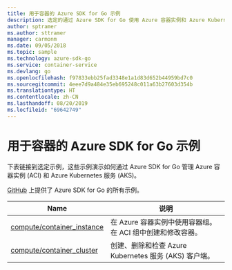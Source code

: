 ```yaml
---
title: 用于容器的 Azure SDK for Go 示例
description: 选定的通过 Azure SDK for Go 使用 Azure 容器实例和 Azure Kubernetes 服务的示例。
author: sptramer
ms.author: sttramer
manager: carmonm
ms.date: 09/05/2018
ms.topic: sample
ms.technology: azure-sdk-go
ms.service: container-service
ms.devlang: go
ms.openlocfilehash: f97833ebb25fad3348e1a1d83d652b44959bd7c0
ms.sourcegitcommit: 4eee7d9a484e35eb695248c011a63b27603d354b
ms.translationtype: HT
ms.contentlocale: zh-CN
ms.lasthandoff: 08/20/2019
ms.locfileid: "69642749"
---
```

# <a name="azure-sdk-for-go-samples-for-containers"></a>用于容器的 Azure SDK for Go 示例

下表链接到选定示例，这些示例演示如何通过 Azure SDK for Go 管理 Azure 容器实例 (ACI) 和 Azure Kubernetes 服务 (AKS)。

[GitHub](https://github.com/Azure-Samples/azure-sdk-for-go-samples) 上提供了 Azure SDK for Go 的所有示例。

| Name | 说明 |
|------|-------------|
| [compute/container_instance](https://github.com/Azure-Samples/azure-sdk-for-go-samples/blob/master/compute/container_instance.go) | 在 Azure 容器实例中使用容器组。 在 ACI 组中创建和修改容器。 |
| [compute/container_cluster](https://github.com/Azure-Samples/azure-sdk-for-go-samples/blob/master/compute/container_cluster.go) | 创建、删除和检查 Azure Kubernetes 服务 (AKS) 客户端。 |

